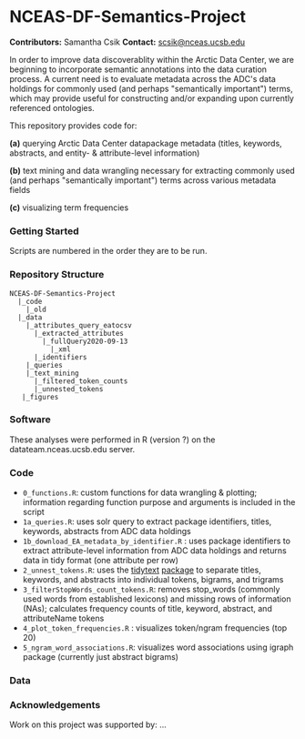 # NCEAS-DF-Semantics-Project

**Contributors:** Samantha Csik
**Contact:** scsik@nceas.ucsb.edu

In order to improve data discoverablity within the Arctic Data Center, we are beginning to incorporate semantic annotations into the data curation process. A current need is to evaluate metadata across the ADC's data holdings for commonly used (and perhaps "semantically important") terms, which may provide useful for constructing and/or expanding upon currently referenced ontologies.

This repository provides code for:

  **(a)** querying Arctic Data Center datapackage metadata (titles, keywords, abstracts, and entity- & attribute-level information)
  
  **(b)** text mining and data wrangling necessary for extracting commonly used (and perhaps "semantically important") terms across various metadata fields
  
  **(c)** visualizing term frequencies

### Getting Started

Scripts are numbered in the order they are to be run.

### Repository Structure

```
NCEAS-DF-Semantics-Project
  |_code
    |_old
  |_data
    |_attributes_query_eatocsv
      |_extracted_attributes
        |_fullQuery2020-09-13
          |_xml
      |_identifiers
    |_queries
    |_text_mining
      |_filtered_token_counts
      |_unnested_tokens
   |_figures
```

### Software

These analyses were performed in R (version ?) on the datateam.nceas.ucsb.edu server.

### Code

* `0_functions.R`: custom functions for data wrangling & plotting; information regarding function purpose and arguments is included in the script 
* `1a_queries.R`: uses solr query to extract package identifiers, titles, keywords, abstracts from ADC data holdings
* `1b_download_EA_metadata_by_identifier.R` : uses package identifiers to extract attribute-level information from ADC data holdings and returns data in tidy format (one attribute per row)
* `2_unnest_tokens.R`: uses the [tidytext](https://www.tidytextmining.com/) [package](https://www.rdocumentation.org/packages/tidytext/versions/0.2.5) to separate titles, keywords, and abstracts into individual tokens, bigrams, and trigrams
* `3_filterStopWords_count_tokens.R`: removes stop_words (commonly used words from established lexicons) and missing rows of information (NAs); calculates frequency counts of title, keyword, abstract, and attributeName tokens
* `4_plot_token_frequencies.R` : visualizes token/ngram frequencies (top 20)
* `5_ngram_word_associations.R`: visualizes word associations using igraph package (currently just abstract bigrams)

### Data

### Acknowledgements

Work on this project was supported by: ...
